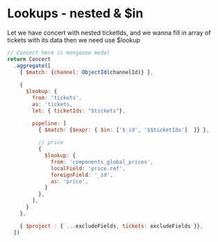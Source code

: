 # Lookups - nested & $in

Let we have concert with nested ticketIds, and we wanna fill in array of tickets with its data then we need use $lookup

```js
// Concert here is mongoose model
return Concert
  .aggregate([
    { $match: {channel: ObjectId(channelId)} },
    
    {
      $lookup: {
        from: 'tickets',
        as: 'tickets,
        let: { ticketIds: "$tickets"},

        pipeline: [
          { $match: {$expr: { $in: ['$_id', '$$ticketIds']  }} },
        
          // price
          {
            $lookup: {
              from: 'components_global_prices',
              localField: 'price.ref',
              foreignField: '_id',
              as: 'price',
            }
          },
        ],
      }
    },

    { $project : { ...excludeFields, tickets: excludeFields }},
  ])  
```

